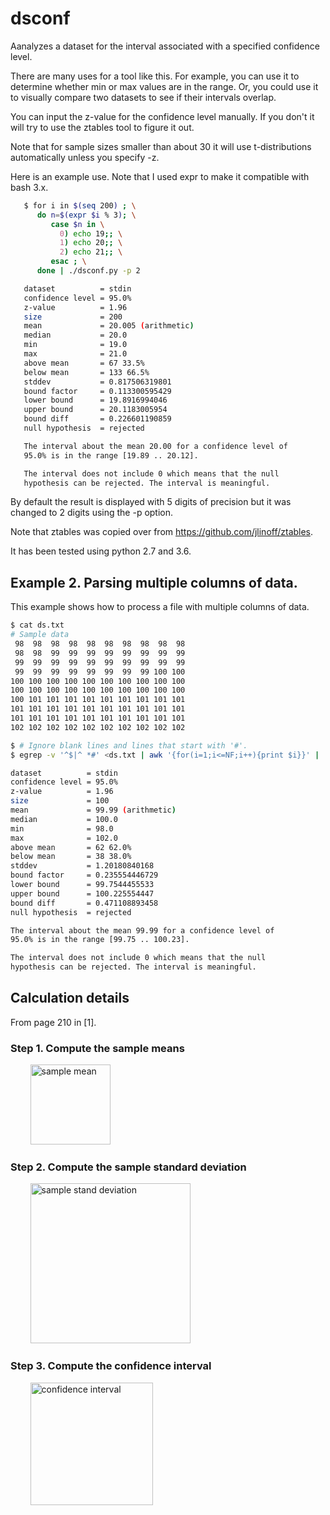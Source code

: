 # dsconf
Aanalyzes a dataset for the interval associated with a specified confidence level.

There are many uses for a tool like this. For example, you can use it
to determine whether min or max values are in the range. Or, you could
use it to visually compare two datasets to see if their intervals
overlap.

You can input the z-value for the confidence level manually. If you don't
it will try to use the ztables tool to figure it out.

Note that for sample sizes smaller than about 30 it will use t-distributions
automatically unless you specify -z.

Here is an example use. Note that I used expr to make it compatible with
bash 3.x.
```bash
   $ for i in $(seq 200) ; \
      do n=$(expr $i % 3); \
         case $n in \
           0) echo 19;; \
           1) echo 20;; \
           2) echo 21;; \
         esac ; \
      done | ./dsconf.py -p 2

   dataset          = stdin
   confidence level = 95.0%
   z-value          = 1.96
   size             = 200
   mean             = 20.005 (arithmetic)
   median           = 20.0
   min              = 19.0
   max              = 21.0
   above mean       = 67 33.5%
   below mean       = 133 66.5%
   stddev           = 0.817506319801
   bound factor     = 0.113300595429
   lower bound      = 19.8916994046
   upper bound      = 20.1183005954
   bound diff       = 0.226601190859
   null hypothesis  = rejected

   The interval about the mean 20.00 for a confidence level of
   95.0% is in the range [19.89 .. 20.12].

   The interval does not include 0 which means that the null
   hypothesis can be rejected. The interval is meaningful.
```
By default the result is displayed with 5 digits of precision but it was
changed to 2 digits using the -p option.

Note that ztables was copied over from https://github.com/jlinoff/ztables.

It has been tested using python 2.7 and 3.6.

## Example 2. Parsing multiple columns of data.
This example shows how to process a file with multiple columns of data.

```bash
$ cat ds.txt
# Sample data
 98  98  98  98  98  98  98  98  98  98
 98  98  99  99  99  99  99  99  99  99
 99  99  99  99  99  99  99  99  99  99
 99  99  99  99  99  99  99  99 100 100
100 100 100 100 100 100 100 100 100 100
100 100 100 100 100 100 100 100 100 100
100 101 101 101 101 101 101 101 101 101
101 101 101 101 101 101 101 101 101 101
101 101 101 101 101 101 101 101 101 101
102 102 102 102 102 102 102 102 102 102

$ # Ignore blank lines and lines that start with '#'.
$ egrep -v '^$|^ *#' <ds.txt | awk '{for(i=1;i<=NF;i++){print $i}}' | ./dsconf.py -p 2

dataset          = stdin
confidence level = 95.0%
z-value          = 1.96
size             = 100
mean             = 99.99 (arithmetic)
median           = 100.0
min              = 98.0
max              = 102.0
above mean       = 62 62.0%
below mean       = 38 38.0%
stddev           = 1.20180840168
bound factor     = 0.235554446729
lower bound      = 99.7544455533
upper bound      = 100.225554447
bound diff       = 0.471108893458
null hypothesis  = rejected

The interval about the mean 99.99 for a confidence level of
95.0% is in the range [99.75 .. 100.23].

The interval does not include 0 which means that the null
hypothesis can be rejected. The interval is meaningful.

```

## Calculation details
From page 210 in [1].

### Step 1. Compute the sample means

&nbsp;&nbsp;&nbsp;&nbsp;&nbsp;&nbsp;&nbsp;&nbsp;<img src="https://cloud.githubusercontent.com/assets/2991242/21951651/c22f8e9a-d9be-11e6-83d5-ab59b99dd9a7.png" width="128" alt="sample mean">

### Step 2. Compute the sample standard deviation

&nbsp;&nbsp;&nbsp;&nbsp;&nbsp;&nbsp;&nbsp;&nbsp;<img src="https://cloud.githubusercontent.com/assets/2991242/21951652/d12a5a10-d9be-11e6-9cf9-c19fb561c245.png" width="256" alt="sample stand deviation">

### Step 3. Compute the confidence interval

&nbsp;&nbsp;&nbsp;&nbsp;&nbsp;&nbsp;&nbsp;&nbsp;<img src="https://cloud.githubusercontent.com/assets/2991242/21951666/df247646-d9be-11e6-85bd-e54a05846dc4.png" width="196" alt="confidence interval">
